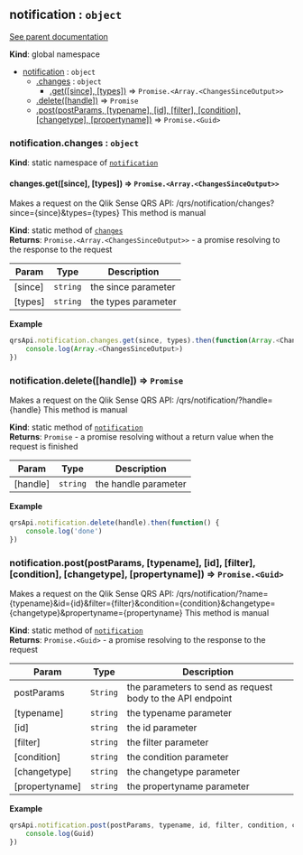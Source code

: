 <a name="notification"></a>
## notification : <code>object</code>
[See parent documentation](qrs.md)

**Kind**: global namespace  

* [notification](#notification) : <code>object</code>
  * [.changes](#notification.changes) : <code>object</code>
    * [.get([since], [types])](#notification.changes.get) ⇒ <code>Promise.&lt;Array.&lt;ChangesSinceOutput&gt;&gt;</code>
  * [.delete([handle])](#notification.delete) ⇒ <code>Promise</code>
  * [.post(postParams, [typename], [id], [filter], [condition], [changetype], [propertyname])](#notification.post) ⇒ <code>Promise.&lt;Guid&gt;</code>

<a name="notification.changes"></a>
### notification.changes : <code>object</code>
**Kind**: static namespace of <code>[notification](#notification)</code>  
<a name="notification.changes.get"></a>
#### changes.get([since], [types]) ⇒ <code>Promise.&lt;Array.&lt;ChangesSinceOutput&gt;&gt;</code>
Makes a request on the Qlik Sense QRS API:
/qrs/notification/changes?since={since}&types={types}
This method is manual

**Kind**: static method of <code>[changes](#notification.changes)</code>  
**Returns**: <code>Promise.&lt;Array.&lt;ChangesSinceOutput&gt;&gt;</code> - a promise resolving to the response to the request  

| Param | Type | Description |
| --- | --- | --- |
| [since] | <code>string</code> | the since parameter |
| [types] | <code>string</code> | the types parameter |

**Example**  
```javascript
qrsApi.notification.changes.get(since, types).then(function(Array.<ChangesSinceOutput>) {
	console.log(Array.<ChangesSinceOutput>)
})
```
<a name="notification.delete"></a>
### notification.delete([handle]) ⇒ <code>Promise</code>
Makes a request on the Qlik Sense QRS API:
/qrs/notification/?handle={handle}
This method is manual

**Kind**: static method of <code>[notification](#notification)</code>  
**Returns**: <code>Promise</code> - a promise resolving without a return value when the request is finished  

| Param | Type | Description |
| --- | --- | --- |
| [handle] | <code>string</code> | the handle parameter |

**Example**  
```javascript
qrsApi.notification.delete(handle).then(function() {
	console.log('done')
})
```
<a name="notification.post"></a>
### notification.post(postParams, [typename], [id], [filter], [condition], [changetype], [propertyname]) ⇒ <code>Promise.&lt;Guid&gt;</code>
Makes a request on the Qlik Sense QRS API:
/qrs/notification/?name={typename}&id={id}&filter={filter}&condition={condition}&changetype={changetype}&propertyname={propertyname}
This method is manual

**Kind**: static method of <code>[notification](#notification)</code>  
**Returns**: <code>Promise.&lt;Guid&gt;</code> - a promise resolving to the response to the request  

| Param | Type | Description |
| --- | --- | --- |
| postParams | <code>String</code> | the parameters to send as request body to the API endpoint |
| [typename] | <code>string</code> | the typename parameter |
| [id] | <code>string</code> | the id parameter |
| [filter] | <code>string</code> | the filter parameter |
| [condition] | <code>string</code> | the condition parameter |
| [changetype] | <code>string</code> | the changetype parameter |
| [propertyname] | <code>string</code> | the propertyname parameter |

**Example**  
```javascript
qrsApi.notification.post(postParams, typename, id, filter, condition, changetype, propertyname).then(function(Guid) {
	console.log(Guid)
})
```
